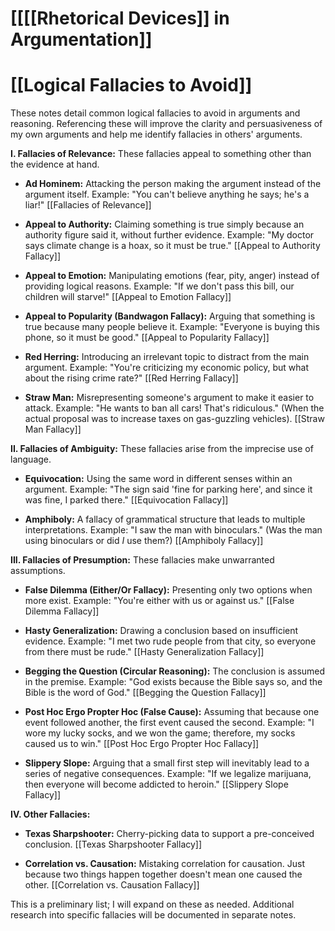 # [[[[Rhetorical Devices]] in Argumentation]]
# [[Logical Fallacies to Avoid]]

These notes detail common logical fallacies to avoid in arguments and reasoning.  Referencing these will improve the clarity and persuasiveness of my own arguments and help me identify fallacies in others' arguments.

**I. Fallacies of Relevance:** These fallacies appeal to something other than the evidence at hand.

* **Ad Hominem:** Attacking the person making the argument instead of the argument itself.  Example: "You can't believe anything he says; he's a liar!"  [[Fallacies of Relevance]]

* **Appeal to Authority:** Claiming something is true simply because an authority figure said it, without further evidence. Example: "My doctor says climate change is a hoax, so it must be true." [[Appeal to Authority Fallacy]]

* **Appeal to Emotion:** Manipulating emotions (fear, pity, anger) instead of providing logical reasons. Example: "If we don't pass this bill, our children will starve!"  [[Appeal to Emotion Fallacy]]

* **Appeal to Popularity (Bandwagon Fallacy):**  Arguing that something is true because many people believe it. Example: "Everyone is buying this phone, so it must be good." [[Appeal to Popularity Fallacy]]

* **Red Herring:** Introducing an irrelevant topic to distract from the main argument. Example: "You're criticizing my economic policy, but what about the rising crime rate?" [[Red Herring Fallacy]]

* **Straw Man:** Misrepresenting someone's argument to make it easier to attack. Example: "He wants to ban all cars! That's ridiculous." (When the actual proposal was to increase taxes on gas-guzzling vehicles). [[Straw Man Fallacy]]


**II. Fallacies of Ambiguity:** These fallacies arise from the imprecise use of language.

* **Equivocation:** Using the same word in different senses within an argument. Example: "The sign said 'fine for parking here', and since it was fine, I parked there." [[Equivocation Fallacy]]

* **Amphiboly:**  A fallacy of grammatical structure that leads to multiple interpretations. Example: "I saw the man with binoculars." (Was the man using binoculars or did *I* use them?) [[Amphiboly Fallacy]]


**III. Fallacies of Presumption:** These fallacies make unwarranted assumptions.

* **False Dilemma (Either/Or Fallacy):** Presenting only two options when more exist. Example: "You're either with us or against us." [[False Dilemma Fallacy]]

* **Hasty Generalization:** Drawing a conclusion based on insufficient evidence. Example: "I met two rude people from that city, so everyone from there must be rude." [[Hasty Generalization Fallacy]]

* **Begging the Question (Circular Reasoning):** The conclusion is assumed in the premise. Example: "God exists because the Bible says so, and the Bible is the word of God." [[Begging the Question Fallacy]]

* **Post Hoc Ergo Propter Hoc (False Cause):** Assuming that because one event followed another, the first event caused the second. Example: "I wore my lucky socks, and we won the game; therefore, my socks caused us to win." [[Post Hoc Ergo Propter Hoc Fallacy]]

* **Slippery Slope:** Arguing that a small first step will inevitably lead to a series of negative consequences. Example: "If we legalize marijuana, then everyone will become addicted to heroin." [[Slippery Slope Fallacy]]


**IV.  Other Fallacies:**

* **Texas Sharpshooter:** Cherry-picking data to support a pre-conceived conclusion.  [[Texas Sharpshooter Fallacy]]

* **Correlation vs. Causation:** Mistaking correlation for causation. Just because two things happen together doesn't mean one caused the other. [[Correlation vs. Causation Fallacy]]


This is a preliminary list;  I will expand on these as needed.  Additional research into specific fallacies will be documented in separate notes.

